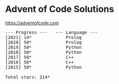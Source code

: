 # Advent of Code Solutions

https://adventofcode.com

<pre>
--- Progress ---   --- Language ---
[2021] 14*             Prolog
[2020] 50*             Prolog
[2019] 50*             Python
[2018] 50*             Python
[2017] 50*             C++
[2016] 50*             C++
[2015] 50*             Python

Total stars: 314*
</pre>
